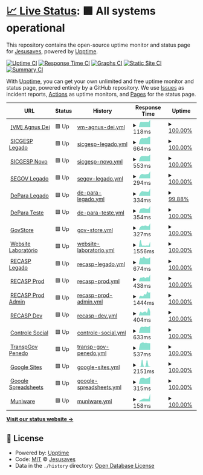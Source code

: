 # [📈 Live Status](https://pazkero.github.io/pilabunb): <!--live status--> **🟩 All systems operational**

This repository contains the open-source uptime monitor and status page for [Jesusaves](https://gitlab.com/jesusalva), powered by [Upptime](https://github.com/upptime/upptime).

[![Uptime CI](https://github.com/pazkero/pilabunb/workflows/Uptime%20CI/badge.svg)](https://github.com/pazkero/pilabunb/actions?query=workflow%3A%22Uptime+CI%22)
[![Response Time CI](https://github.com/pazkero/pilabunb/workflows/Response%20Time%20CI/badge.svg)](https://github.com/pazkero/pilabunb/actions?query=workflow%3A%22Response+Time+CI%22)
[![Graphs CI](https://github.com/pazkero/pilabunb/workflows/Graphs%20CI/badge.svg)](https://github.com/pazkero/pilabunb/actions?query=workflow%3A%22Graphs+CI%22)
[![Static Site CI](https://github.com/pazkero/pilabunb/workflows/Static%20Site%20CI/badge.svg)](https://github.com/pazkero/pilabunb/actions?query=workflow%3A%22Static+Site+CI%22)
[![Summary CI](https://github.com/pazkero/pilabunb/workflows/Summary%20CI/badge.svg)](https://github.com/pazkero/pilabunb/actions?query=workflow%3A%22Summary+CI%22)

With [Upptime](https://upptime.js.org), you can get your own unlimited and free uptime monitor and status page, powered entirely by a GitHub repository. We use [Issues](https://github.com/pazkero/pilabunb/issues) as incident reports, [Actions](https://github.com/pazkero/pilabunb/actions) as uptime monitors, and [Pages](https://pazkero.github.io/pilabunb) for the status page.

<!--start: status pages-->
<!-- This summary is generated by Upptime (https://github.com/upptime/upptime) -->
<!-- Do not edit this manually, your changes will be overwritten -->
<!-- prettier-ignore -->
| URL | Status | History | Response Time | Uptime |
| --- | ------ | ------- | ------------- | ------ |
| <img alt="" src="https://icons.duckduckgo.com/ip3/null.ico" height="13"> [[VM] Agnus Dei](75.119.128.234) | 🟩 Up | [vm-agnus-dei.yml](https://github.com/LabGover/monitor/commits/HEAD/history/vm-agnus-dei.yml) | <details><summary><img alt="Response time graph" src="./graphs/vm-agnus-dei/response-time-week.png" height="20"> 118ms</summary><br><a href="https://status.labgover.com.br/history/vm-agnus-dei"><img alt="Response time 122" src="https://img.shields.io/endpoint?url=https%3A%2F%2Fraw.githubusercontent.com%2FLabGover%2Fmonitor%2FHEAD%2Fapi%2Fvm-agnus-dei%2Fresponse-time.json"></a><br><a href="https://status.labgover.com.br/history/vm-agnus-dei"><img alt="24-hour response time 157" src="https://img.shields.io/endpoint?url=https%3A%2F%2Fraw.githubusercontent.com%2FLabGover%2Fmonitor%2FHEAD%2Fapi%2Fvm-agnus-dei%2Fresponse-time-day.json"></a><br><a href="https://status.labgover.com.br/history/vm-agnus-dei"><img alt="7-day response time 118" src="https://img.shields.io/endpoint?url=https%3A%2F%2Fraw.githubusercontent.com%2FLabGover%2Fmonitor%2FHEAD%2Fapi%2Fvm-agnus-dei%2Fresponse-time-week.json"></a><br><a href="https://status.labgover.com.br/history/vm-agnus-dei"><img alt="30-day response time 116" src="https://img.shields.io/endpoint?url=https%3A%2F%2Fraw.githubusercontent.com%2FLabGover%2Fmonitor%2FHEAD%2Fapi%2Fvm-agnus-dei%2Fresponse-time-month.json"></a><br><a href="https://status.labgover.com.br/history/vm-agnus-dei"><img alt="1-year response time 122" src="https://img.shields.io/endpoint?url=https%3A%2F%2Fraw.githubusercontent.com%2FLabGover%2Fmonitor%2FHEAD%2Fapi%2Fvm-agnus-dei%2Fresponse-time-year.json"></a></details> | <details><summary><a href="https://status.labgover.com.br/history/vm-agnus-dei">100.00%</a></summary><a href="https://status.labgover.com.br/history/vm-agnus-dei"><img alt="All-time uptime 99.66%" src="https://img.shields.io/endpoint?url=https%3A%2F%2Fraw.githubusercontent.com%2FLabGover%2Fmonitor%2FHEAD%2Fapi%2Fvm-agnus-dei%2Fuptime.json"></a><br><a href="https://status.labgover.com.br/history/vm-agnus-dei"><img alt="24-hour uptime 100.00%" src="https://img.shields.io/endpoint?url=https%3A%2F%2Fraw.githubusercontent.com%2FLabGover%2Fmonitor%2FHEAD%2Fapi%2Fvm-agnus-dei%2Fuptime-day.json"></a><br><a href="https://status.labgover.com.br/history/vm-agnus-dei"><img alt="7-day uptime 100.00%" src="https://img.shields.io/endpoint?url=https%3A%2F%2Fraw.githubusercontent.com%2FLabGover%2Fmonitor%2FHEAD%2Fapi%2Fvm-agnus-dei%2Fuptime-week.json"></a><br><a href="https://status.labgover.com.br/history/vm-agnus-dei"><img alt="30-day uptime 100.00%" src="https://img.shields.io/endpoint?url=https%3A%2F%2Fraw.githubusercontent.com%2FLabGover%2Fmonitor%2FHEAD%2Fapi%2Fvm-agnus-dei%2Fuptime-month.json"></a><br><a href="https://status.labgover.com.br/history/vm-agnus-dei"><img alt="1-year uptime 100.00%" src="https://img.shields.io/endpoint?url=https%3A%2F%2Fraw.githubusercontent.com%2FLabGover%2Fmonitor%2FHEAD%2Fapi%2Fvm-agnus-dei%2Fuptime-year.json"></a></details>
| <img alt="" src="https://icons.duckduckgo.com/ip3/sicgesp.com.br.ico" height="13"> [SICGESP Legado](https://sicgesp.com.br/login/) | 🟩 Up | [sicgesp-legado.yml](https://github.com/LabGover/monitor/commits/HEAD/history/sicgesp-legado.yml) | <details><summary><img alt="Response time graph" src="./graphs/sicgesp-legado/response-time-week.png" height="20"> 664ms</summary><br><a href="https://status.labgover.com.br/history/sicgesp-legado"><img alt="Response time 673" src="https://img.shields.io/endpoint?url=https%3A%2F%2Fraw.githubusercontent.com%2FLabGover%2Fmonitor%2FHEAD%2Fapi%2Fsicgesp-legado%2Fresponse-time.json"></a><br><a href="https://status.labgover.com.br/history/sicgesp-legado"><img alt="24-hour response time 785" src="https://img.shields.io/endpoint?url=https%3A%2F%2Fraw.githubusercontent.com%2FLabGover%2Fmonitor%2FHEAD%2Fapi%2Fsicgesp-legado%2Fresponse-time-day.json"></a><br><a href="https://status.labgover.com.br/history/sicgesp-legado"><img alt="7-day response time 664" src="https://img.shields.io/endpoint?url=https%3A%2F%2Fraw.githubusercontent.com%2FLabGover%2Fmonitor%2FHEAD%2Fapi%2Fsicgesp-legado%2Fresponse-time-week.json"></a><br><a href="https://status.labgover.com.br/history/sicgesp-legado"><img alt="30-day response time 621" src="https://img.shields.io/endpoint?url=https%3A%2F%2Fraw.githubusercontent.com%2FLabGover%2Fmonitor%2FHEAD%2Fapi%2Fsicgesp-legado%2Fresponse-time-month.json"></a><br><a href="https://status.labgover.com.br/history/sicgesp-legado"><img alt="1-year response time 673" src="https://img.shields.io/endpoint?url=https%3A%2F%2Fraw.githubusercontent.com%2FLabGover%2Fmonitor%2FHEAD%2Fapi%2Fsicgesp-legado%2Fresponse-time-year.json"></a></details> | <details><summary><a href="https://status.labgover.com.br/history/sicgesp-legado">100.00%</a></summary><a href="https://status.labgover.com.br/history/sicgesp-legado"><img alt="All-time uptime 100.00%" src="https://img.shields.io/endpoint?url=https%3A%2F%2Fraw.githubusercontent.com%2FLabGover%2Fmonitor%2FHEAD%2Fapi%2Fsicgesp-legado%2Fuptime.json"></a><br><a href="https://status.labgover.com.br/history/sicgesp-legado"><img alt="24-hour uptime 100.00%" src="https://img.shields.io/endpoint?url=https%3A%2F%2Fraw.githubusercontent.com%2FLabGover%2Fmonitor%2FHEAD%2Fapi%2Fsicgesp-legado%2Fuptime-day.json"></a><br><a href="https://status.labgover.com.br/history/sicgesp-legado"><img alt="7-day uptime 100.00%" src="https://img.shields.io/endpoint?url=https%3A%2F%2Fraw.githubusercontent.com%2FLabGover%2Fmonitor%2FHEAD%2Fapi%2Fsicgesp-legado%2Fuptime-week.json"></a><br><a href="https://status.labgover.com.br/history/sicgesp-legado"><img alt="30-day uptime 100.00%" src="https://img.shields.io/endpoint?url=https%3A%2F%2Fraw.githubusercontent.com%2FLabGover%2Fmonitor%2FHEAD%2Fapi%2Fsicgesp-legado%2Fuptime-month.json"></a><br><a href="https://status.labgover.com.br/history/sicgesp-legado"><img alt="1-year uptime 100.00%" src="https://img.shields.io/endpoint?url=https%3A%2F%2Fraw.githubusercontent.com%2FLabGover%2Fmonitor%2FHEAD%2Fapi%2Fsicgesp-legado%2Fuptime-year.json"></a></details>
| <img alt="" src="https://icons.duckduckgo.com/ip3/prod.sicgesp.com.br.ico" height="13"> [SICGESP Novo](https://prod.sicgesp.com.br/) | 🟩 Up | [sicgesp-novo.yml](https://github.com/LabGover/monitor/commits/HEAD/history/sicgesp-novo.yml) | <details><summary><img alt="Response time graph" src="./graphs/sicgesp-novo/response-time-week.png" height="20"> 553ms</summary><br><a href="https://status.labgover.com.br/history/sicgesp-novo"><img alt="Response time 532" src="https://img.shields.io/endpoint?url=https%3A%2F%2Fraw.githubusercontent.com%2FLabGover%2Fmonitor%2FHEAD%2Fapi%2Fsicgesp-novo%2Fresponse-time.json"></a><br><a href="https://status.labgover.com.br/history/sicgesp-novo"><img alt="24-hour response time 709" src="https://img.shields.io/endpoint?url=https%3A%2F%2Fraw.githubusercontent.com%2FLabGover%2Fmonitor%2FHEAD%2Fapi%2Fsicgesp-novo%2Fresponse-time-day.json"></a><br><a href="https://status.labgover.com.br/history/sicgesp-novo"><img alt="7-day response time 553" src="https://img.shields.io/endpoint?url=https%3A%2F%2Fraw.githubusercontent.com%2FLabGover%2Fmonitor%2FHEAD%2Fapi%2Fsicgesp-novo%2Fresponse-time-week.json"></a><br><a href="https://status.labgover.com.br/history/sicgesp-novo"><img alt="30-day response time 512" src="https://img.shields.io/endpoint?url=https%3A%2F%2Fraw.githubusercontent.com%2FLabGover%2Fmonitor%2FHEAD%2Fapi%2Fsicgesp-novo%2Fresponse-time-month.json"></a><br><a href="https://status.labgover.com.br/history/sicgesp-novo"><img alt="1-year response time 532" src="https://img.shields.io/endpoint?url=https%3A%2F%2Fraw.githubusercontent.com%2FLabGover%2Fmonitor%2FHEAD%2Fapi%2Fsicgesp-novo%2Fresponse-time-year.json"></a></details> | <details><summary><a href="https://status.labgover.com.br/history/sicgesp-novo">100.00%</a></summary><a href="https://status.labgover.com.br/history/sicgesp-novo"><img alt="All-time uptime 100.00%" src="https://img.shields.io/endpoint?url=https%3A%2F%2Fraw.githubusercontent.com%2FLabGover%2Fmonitor%2FHEAD%2Fapi%2Fsicgesp-novo%2Fuptime.json"></a><br><a href="https://status.labgover.com.br/history/sicgesp-novo"><img alt="24-hour uptime 100.00%" src="https://img.shields.io/endpoint?url=https%3A%2F%2Fraw.githubusercontent.com%2FLabGover%2Fmonitor%2FHEAD%2Fapi%2Fsicgesp-novo%2Fuptime-day.json"></a><br><a href="https://status.labgover.com.br/history/sicgesp-novo"><img alt="7-day uptime 100.00%" src="https://img.shields.io/endpoint?url=https%3A%2F%2Fraw.githubusercontent.com%2FLabGover%2Fmonitor%2FHEAD%2Fapi%2Fsicgesp-novo%2Fuptime-week.json"></a><br><a href="https://status.labgover.com.br/history/sicgesp-novo"><img alt="30-day uptime 100.00%" src="https://img.shields.io/endpoint?url=https%3A%2F%2Fraw.githubusercontent.com%2FLabGover%2Fmonitor%2FHEAD%2Fapi%2Fsicgesp-novo%2Fuptime-month.json"></a><br><a href="https://status.labgover.com.br/history/sicgesp-novo"><img alt="1-year uptime 100.00%" src="https://img.shields.io/endpoint?url=https%3A%2F%2Fraw.githubusercontent.com%2FLabGover%2Fmonitor%2FHEAD%2Fapi%2Fsicgesp-novo%2Fuptime-year.json"></a></details>
| <img alt="" src="https://icons.duckduckgo.com/ip3/segov.com.br.ico" height="13"> [SEGOV Legado](https://segov.com.br/) | 🟩 Up | [segov-legado.yml](https://github.com/LabGover/monitor/commits/HEAD/history/segov-legado.yml) | <details><summary><img alt="Response time graph" src="./graphs/segov-legado/response-time-week.png" height="20"> 294ms</summary><br><a href="https://status.labgover.com.br/history/segov-legado"><img alt="Response time 313" src="https://img.shields.io/endpoint?url=https%3A%2F%2Fraw.githubusercontent.com%2FLabGover%2Fmonitor%2FHEAD%2Fapi%2Fsegov-legado%2Fresponse-time.json"></a><br><a href="https://status.labgover.com.br/history/segov-legado"><img alt="24-hour response time 461" src="https://img.shields.io/endpoint?url=https%3A%2F%2Fraw.githubusercontent.com%2FLabGover%2Fmonitor%2FHEAD%2Fapi%2Fsegov-legado%2Fresponse-time-day.json"></a><br><a href="https://status.labgover.com.br/history/segov-legado"><img alt="7-day response time 294" src="https://img.shields.io/endpoint?url=https%3A%2F%2Fraw.githubusercontent.com%2FLabGover%2Fmonitor%2FHEAD%2Fapi%2Fsegov-legado%2Fresponse-time-week.json"></a><br><a href="https://status.labgover.com.br/history/segov-legado"><img alt="30-day response time 304" src="https://img.shields.io/endpoint?url=https%3A%2F%2Fraw.githubusercontent.com%2FLabGover%2Fmonitor%2FHEAD%2Fapi%2Fsegov-legado%2Fresponse-time-month.json"></a><br><a href="https://status.labgover.com.br/history/segov-legado"><img alt="1-year response time 313" src="https://img.shields.io/endpoint?url=https%3A%2F%2Fraw.githubusercontent.com%2FLabGover%2Fmonitor%2FHEAD%2Fapi%2Fsegov-legado%2Fresponse-time-year.json"></a></details> | <details><summary><a href="https://status.labgover.com.br/history/segov-legado">100.00%</a></summary><a href="https://status.labgover.com.br/history/segov-legado"><img alt="All-time uptime 100.00%" src="https://img.shields.io/endpoint?url=https%3A%2F%2Fraw.githubusercontent.com%2FLabGover%2Fmonitor%2FHEAD%2Fapi%2Fsegov-legado%2Fuptime.json"></a><br><a href="https://status.labgover.com.br/history/segov-legado"><img alt="24-hour uptime 100.00%" src="https://img.shields.io/endpoint?url=https%3A%2F%2Fraw.githubusercontent.com%2FLabGover%2Fmonitor%2FHEAD%2Fapi%2Fsegov-legado%2Fuptime-day.json"></a><br><a href="https://status.labgover.com.br/history/segov-legado"><img alt="7-day uptime 100.00%" src="https://img.shields.io/endpoint?url=https%3A%2F%2Fraw.githubusercontent.com%2FLabGover%2Fmonitor%2FHEAD%2Fapi%2Fsegov-legado%2Fuptime-week.json"></a><br><a href="https://status.labgover.com.br/history/segov-legado"><img alt="30-day uptime 100.00%" src="https://img.shields.io/endpoint?url=https%3A%2F%2Fraw.githubusercontent.com%2FLabGover%2Fmonitor%2FHEAD%2Fapi%2Fsegov-legado%2Fuptime-month.json"></a><br><a href="https://status.labgover.com.br/history/segov-legado"><img alt="1-year uptime 100.00%" src="https://img.shields.io/endpoint?url=https%3A%2F%2Fraw.githubusercontent.com%2FLabGover%2Fmonitor%2FHEAD%2Fapi%2Fsegov-legado%2Fuptime-year.json"></a></details>
| <img alt="" src="https://icons.duckduckgo.com/ip3/appdepara.com.br.ico" height="13"> [DePara Legado](https://appdepara.com.br/) | 🟩 Up | [de-para-legado.yml](https://github.com/LabGover/monitor/commits/HEAD/history/de-para-legado.yml) | <details><summary><img alt="Response time graph" src="./graphs/de-para-legado/response-time-week.png" height="20"> 334ms</summary><br><a href="https://status.labgover.com.br/history/de-para-legado"><img alt="Response time 363" src="https://img.shields.io/endpoint?url=https%3A%2F%2Fraw.githubusercontent.com%2FLabGover%2Fmonitor%2FHEAD%2Fapi%2Fde-para-legado%2Fresponse-time.json"></a><br><a href="https://status.labgover.com.br/history/de-para-legado"><img alt="24-hour response time 387" src="https://img.shields.io/endpoint?url=https%3A%2F%2Fraw.githubusercontent.com%2FLabGover%2Fmonitor%2FHEAD%2Fapi%2Fde-para-legado%2Fresponse-time-day.json"></a><br><a href="https://status.labgover.com.br/history/de-para-legado"><img alt="7-day response time 334" src="https://img.shields.io/endpoint?url=https%3A%2F%2Fraw.githubusercontent.com%2FLabGover%2Fmonitor%2FHEAD%2Fapi%2Fde-para-legado%2Fresponse-time-week.json"></a><br><a href="https://status.labgover.com.br/history/de-para-legado"><img alt="30-day response time 334" src="https://img.shields.io/endpoint?url=https%3A%2F%2Fraw.githubusercontent.com%2FLabGover%2Fmonitor%2FHEAD%2Fapi%2Fde-para-legado%2Fresponse-time-month.json"></a><br><a href="https://status.labgover.com.br/history/de-para-legado"><img alt="1-year response time 363" src="https://img.shields.io/endpoint?url=https%3A%2F%2Fraw.githubusercontent.com%2FLabGover%2Fmonitor%2FHEAD%2Fapi%2Fde-para-legado%2Fresponse-time-year.json"></a></details> | <details><summary><a href="https://status.labgover.com.br/history/de-para-legado">99.88%</a></summary><a href="https://status.labgover.com.br/history/de-para-legado"><img alt="All-time uptime 99.99%" src="https://img.shields.io/endpoint?url=https%3A%2F%2Fraw.githubusercontent.com%2FLabGover%2Fmonitor%2FHEAD%2Fapi%2Fde-para-legado%2Fuptime.json"></a><br><a href="https://status.labgover.com.br/history/de-para-legado"><img alt="24-hour uptime 99.16%" src="https://img.shields.io/endpoint?url=https%3A%2F%2Fraw.githubusercontent.com%2FLabGover%2Fmonitor%2FHEAD%2Fapi%2Fde-para-legado%2Fuptime-day.json"></a><br><a href="https://status.labgover.com.br/history/de-para-legado"><img alt="7-day uptime 99.88%" src="https://img.shields.io/endpoint?url=https%3A%2F%2Fraw.githubusercontent.com%2FLabGover%2Fmonitor%2FHEAD%2Fapi%2Fde-para-legado%2Fuptime-week.json"></a><br><a href="https://status.labgover.com.br/history/de-para-legado"><img alt="30-day uptime 99.97%" src="https://img.shields.io/endpoint?url=https%3A%2F%2Fraw.githubusercontent.com%2FLabGover%2Fmonitor%2FHEAD%2Fapi%2Fde-para-legado%2Fuptime-month.json"></a><br><a href="https://status.labgover.com.br/history/de-para-legado"><img alt="1-year uptime 99.99%" src="https://img.shields.io/endpoint?url=https%3A%2F%2Fraw.githubusercontent.com%2FLabGover%2Fmonitor%2FHEAD%2Fapi%2Fde-para-legado%2Fuptime-year.json"></a></details>
| <img alt="" src="https://icons.duckduckgo.com/ip3/depara.segov.com.br.ico" height="13"> [DePara Teste](https://depara.segov.com.br/) | 🟩 Up | [de-para-teste.yml](https://github.com/LabGover/monitor/commits/HEAD/history/de-para-teste.yml) | <details><summary><img alt="Response time graph" src="./graphs/de-para-teste/response-time-week.png" height="20"> 354ms</summary><br><a href="https://status.labgover.com.br/history/de-para-teste"><img alt="Response time 393" src="https://img.shields.io/endpoint?url=https%3A%2F%2Fraw.githubusercontent.com%2FLabGover%2Fmonitor%2FHEAD%2Fapi%2Fde-para-teste%2Fresponse-time.json"></a><br><a href="https://status.labgover.com.br/history/de-para-teste"><img alt="24-hour response time 529" src="https://img.shields.io/endpoint?url=https%3A%2F%2Fraw.githubusercontent.com%2FLabGover%2Fmonitor%2FHEAD%2Fapi%2Fde-para-teste%2Fresponse-time-day.json"></a><br><a href="https://status.labgover.com.br/history/de-para-teste"><img alt="7-day response time 354" src="https://img.shields.io/endpoint?url=https%3A%2F%2Fraw.githubusercontent.com%2FLabGover%2Fmonitor%2FHEAD%2Fapi%2Fde-para-teste%2Fresponse-time-week.json"></a><br><a href="https://status.labgover.com.br/history/de-para-teste"><img alt="30-day response time 373" src="https://img.shields.io/endpoint?url=https%3A%2F%2Fraw.githubusercontent.com%2FLabGover%2Fmonitor%2FHEAD%2Fapi%2Fde-para-teste%2Fresponse-time-month.json"></a><br><a href="https://status.labgover.com.br/history/de-para-teste"><img alt="1-year response time 393" src="https://img.shields.io/endpoint?url=https%3A%2F%2Fraw.githubusercontent.com%2FLabGover%2Fmonitor%2FHEAD%2Fapi%2Fde-para-teste%2Fresponse-time-year.json"></a></details> | <details><summary><a href="https://status.labgover.com.br/history/de-para-teste">100.00%</a></summary><a href="https://status.labgover.com.br/history/de-para-teste"><img alt="All-time uptime 100.00%" src="https://img.shields.io/endpoint?url=https%3A%2F%2Fraw.githubusercontent.com%2FLabGover%2Fmonitor%2FHEAD%2Fapi%2Fde-para-teste%2Fuptime.json"></a><br><a href="https://status.labgover.com.br/history/de-para-teste"><img alt="24-hour uptime 100.00%" src="https://img.shields.io/endpoint?url=https%3A%2F%2Fraw.githubusercontent.com%2FLabGover%2Fmonitor%2FHEAD%2Fapi%2Fde-para-teste%2Fuptime-day.json"></a><br><a href="https://status.labgover.com.br/history/de-para-teste"><img alt="7-day uptime 100.00%" src="https://img.shields.io/endpoint?url=https%3A%2F%2Fraw.githubusercontent.com%2FLabGover%2Fmonitor%2FHEAD%2Fapi%2Fde-para-teste%2Fuptime-week.json"></a><br><a href="https://status.labgover.com.br/history/de-para-teste"><img alt="30-day uptime 100.00%" src="https://img.shields.io/endpoint?url=https%3A%2F%2Fraw.githubusercontent.com%2FLabGover%2Fmonitor%2FHEAD%2Fapi%2Fde-para-teste%2Fuptime-month.json"></a><br><a href="https://status.labgover.com.br/history/de-para-teste"><img alt="1-year uptime 100.00%" src="https://img.shields.io/endpoint?url=https%3A%2F%2Fraw.githubusercontent.com%2FLabGover%2Fmonitor%2FHEAD%2Fapi%2Fde-para-teste%2Fuptime-year.json"></a></details>
| <img alt="" src="https://icons.duckduckgo.com/ip3/govstore.com.br.ico" height="13"> [GovStore](https://govstore.com.br/) | 🟩 Up | [gov-store.yml](https://github.com/LabGover/monitor/commits/HEAD/history/gov-store.yml) | <details><summary><img alt="Response time graph" src="./graphs/gov-store/response-time-week.png" height="20"> 327ms</summary><br><a href="https://status.labgover.com.br/history/gov-store"><img alt="Response time 326" src="https://img.shields.io/endpoint?url=https%3A%2F%2Fraw.githubusercontent.com%2FLabGover%2Fmonitor%2FHEAD%2Fapi%2Fgov-store%2Fresponse-time.json"></a><br><a href="https://status.labgover.com.br/history/gov-store"><img alt="24-hour response time 514" src="https://img.shields.io/endpoint?url=https%3A%2F%2Fraw.githubusercontent.com%2FLabGover%2Fmonitor%2FHEAD%2Fapi%2Fgov-store%2Fresponse-time-day.json"></a><br><a href="https://status.labgover.com.br/history/gov-store"><img alt="7-day response time 327" src="https://img.shields.io/endpoint?url=https%3A%2F%2Fraw.githubusercontent.com%2FLabGover%2Fmonitor%2FHEAD%2Fapi%2Fgov-store%2Fresponse-time-week.json"></a><br><a href="https://status.labgover.com.br/history/gov-store"><img alt="30-day response time 324" src="https://img.shields.io/endpoint?url=https%3A%2F%2Fraw.githubusercontent.com%2FLabGover%2Fmonitor%2FHEAD%2Fapi%2Fgov-store%2Fresponse-time-month.json"></a><br><a href="https://status.labgover.com.br/history/gov-store"><img alt="1-year response time 328" src="https://img.shields.io/endpoint?url=https%3A%2F%2Fraw.githubusercontent.com%2FLabGover%2Fmonitor%2FHEAD%2Fapi%2Fgov-store%2Fresponse-time-year.json"></a></details> | <details><summary><a href="https://status.labgover.com.br/history/gov-store">100.00%</a></summary><a href="https://status.labgover.com.br/history/gov-store"><img alt="All-time uptime 99.59%" src="https://img.shields.io/endpoint?url=https%3A%2F%2Fraw.githubusercontent.com%2FLabGover%2Fmonitor%2FHEAD%2Fapi%2Fgov-store%2Fuptime.json"></a><br><a href="https://status.labgover.com.br/history/gov-store"><img alt="24-hour uptime 100.00%" src="https://img.shields.io/endpoint?url=https%3A%2F%2Fraw.githubusercontent.com%2FLabGover%2Fmonitor%2FHEAD%2Fapi%2Fgov-store%2Fuptime-day.json"></a><br><a href="https://status.labgover.com.br/history/gov-store"><img alt="7-day uptime 100.00%" src="https://img.shields.io/endpoint?url=https%3A%2F%2Fraw.githubusercontent.com%2FLabGover%2Fmonitor%2FHEAD%2Fapi%2Fgov-store%2Fuptime-week.json"></a><br><a href="https://status.labgover.com.br/history/gov-store"><img alt="30-day uptime 100.00%" src="https://img.shields.io/endpoint?url=https%3A%2F%2Fraw.githubusercontent.com%2FLabGover%2Fmonitor%2FHEAD%2Fapi%2Fgov-store%2Fuptime-month.json"></a><br><a href="https://status.labgover.com.br/history/gov-store"><img alt="1-year uptime 99.30%" src="https://img.shields.io/endpoint?url=https%3A%2F%2Fraw.githubusercontent.com%2FLabGover%2Fmonitor%2FHEAD%2Fapi%2Fgov-store%2Fuptime-year.json"></a></details>
| <img alt="" src="https://icons.duckduckgo.com/ip3/labgover.com.br.ico" height="13"> [Website Laboratório](https://labgover.com.br) | 🟩 Up | [website-laboratorio.yml](https://github.com/LabGover/monitor/commits/HEAD/history/website-laboratorio.yml) | <details><summary><img alt="Response time graph" src="./graphs/website-laboratorio/response-time-week.png" height="20"> 1556ms</summary><br><a href="https://status.labgover.com.br/history/website-laboratorio"><img alt="Response time 690" src="https://img.shields.io/endpoint?url=https%3A%2F%2Fraw.githubusercontent.com%2FLabGover%2Fmonitor%2FHEAD%2Fapi%2Fwebsite-laboratorio%2Fresponse-time.json"></a><br><a href="https://status.labgover.com.br/history/website-laboratorio"><img alt="24-hour response time 3018" src="https://img.shields.io/endpoint?url=https%3A%2F%2Fraw.githubusercontent.com%2FLabGover%2Fmonitor%2FHEAD%2Fapi%2Fwebsite-laboratorio%2Fresponse-time-day.json"></a><br><a href="https://status.labgover.com.br/history/website-laboratorio"><img alt="7-day response time 1556" src="https://img.shields.io/endpoint?url=https%3A%2F%2Fraw.githubusercontent.com%2FLabGover%2Fmonitor%2FHEAD%2Fapi%2Fwebsite-laboratorio%2Fresponse-time-week.json"></a><br><a href="https://status.labgover.com.br/history/website-laboratorio"><img alt="30-day response time 959" src="https://img.shields.io/endpoint?url=https%3A%2F%2Fraw.githubusercontent.com%2FLabGover%2Fmonitor%2FHEAD%2Fapi%2Fwebsite-laboratorio%2Fresponse-time-month.json"></a><br><a href="https://status.labgover.com.br/history/website-laboratorio"><img alt="1-year response time 1065" src="https://img.shields.io/endpoint?url=https%3A%2F%2Fraw.githubusercontent.com%2FLabGover%2Fmonitor%2FHEAD%2Fapi%2Fwebsite-laboratorio%2Fresponse-time-year.json"></a></details> | <details><summary><a href="https://status.labgover.com.br/history/website-laboratorio">100.00%</a></summary><a href="https://status.labgover.com.br/history/website-laboratorio"><img alt="All-time uptime 99.92%" src="https://img.shields.io/endpoint?url=https%3A%2F%2Fraw.githubusercontent.com%2FLabGover%2Fmonitor%2FHEAD%2Fapi%2Fwebsite-laboratorio%2Fuptime.json"></a><br><a href="https://status.labgover.com.br/history/website-laboratorio"><img alt="24-hour uptime 100.00%" src="https://img.shields.io/endpoint?url=https%3A%2F%2Fraw.githubusercontent.com%2FLabGover%2Fmonitor%2FHEAD%2Fapi%2Fwebsite-laboratorio%2Fuptime-day.json"></a><br><a href="https://status.labgover.com.br/history/website-laboratorio"><img alt="7-day uptime 100.00%" src="https://img.shields.io/endpoint?url=https%3A%2F%2Fraw.githubusercontent.com%2FLabGover%2Fmonitor%2FHEAD%2Fapi%2Fwebsite-laboratorio%2Fuptime-week.json"></a><br><a href="https://status.labgover.com.br/history/website-laboratorio"><img alt="30-day uptime 99.87%" src="https://img.shields.io/endpoint?url=https%3A%2F%2Fraw.githubusercontent.com%2FLabGover%2Fmonitor%2FHEAD%2Fapi%2Fwebsite-laboratorio%2Fuptime-month.json"></a><br><a href="https://status.labgover.com.br/history/website-laboratorio"><img alt="1-year uptime 99.96%" src="https://img.shields.io/endpoint?url=https%3A%2F%2Fraw.githubusercontent.com%2FLabGover%2Fmonitor%2FHEAD%2Fapi%2Fwebsite-laboratorio%2Fuptime-year.json"></a></details>
| <img alt="" src="https://icons.duckduckgo.com/ip3/recasp.com.br.ico" height="13"> [RECASP Legado](https://recasp.com.br/login/) | 🟩 Up | [recasp-legado.yml](https://github.com/LabGover/monitor/commits/HEAD/history/recasp-legado.yml) | <details><summary><img alt="Response time graph" src="./graphs/recasp-legado/response-time-week.png" height="20"> 674ms</summary><br><a href="https://status.labgover.com.br/history/recasp-legado"><img alt="Response time 625" src="https://img.shields.io/endpoint?url=https%3A%2F%2Fraw.githubusercontent.com%2FLabGover%2Fmonitor%2FHEAD%2Fapi%2Frecasp-legado%2Fresponse-time.json"></a><br><a href="https://status.labgover.com.br/history/recasp-legado"><img alt="24-hour response time 752" src="https://img.shields.io/endpoint?url=https%3A%2F%2Fraw.githubusercontent.com%2FLabGover%2Fmonitor%2FHEAD%2Fapi%2Frecasp-legado%2Fresponse-time-day.json"></a><br><a href="https://status.labgover.com.br/history/recasp-legado"><img alt="7-day response time 674" src="https://img.shields.io/endpoint?url=https%3A%2F%2Fraw.githubusercontent.com%2FLabGover%2Fmonitor%2FHEAD%2Fapi%2Frecasp-legado%2Fresponse-time-week.json"></a><br><a href="https://status.labgover.com.br/history/recasp-legado"><img alt="30-day response time 648" src="https://img.shields.io/endpoint?url=https%3A%2F%2Fraw.githubusercontent.com%2FLabGover%2Fmonitor%2FHEAD%2Fapi%2Frecasp-legado%2Fresponse-time-month.json"></a><br><a href="https://status.labgover.com.br/history/recasp-legado"><img alt="1-year response time 625" src="https://img.shields.io/endpoint?url=https%3A%2F%2Fraw.githubusercontent.com%2FLabGover%2Fmonitor%2FHEAD%2Fapi%2Frecasp-legado%2Fresponse-time-year.json"></a></details> | <details><summary><a href="https://status.labgover.com.br/history/recasp-legado">100.00%</a></summary><a href="https://status.labgover.com.br/history/recasp-legado"><img alt="All-time uptime 100.00%" src="https://img.shields.io/endpoint?url=https%3A%2F%2Fraw.githubusercontent.com%2FLabGover%2Fmonitor%2FHEAD%2Fapi%2Frecasp-legado%2Fuptime.json"></a><br><a href="https://status.labgover.com.br/history/recasp-legado"><img alt="24-hour uptime 100.00%" src="https://img.shields.io/endpoint?url=https%3A%2F%2Fraw.githubusercontent.com%2FLabGover%2Fmonitor%2FHEAD%2Fapi%2Frecasp-legado%2Fuptime-day.json"></a><br><a href="https://status.labgover.com.br/history/recasp-legado"><img alt="7-day uptime 100.00%" src="https://img.shields.io/endpoint?url=https%3A%2F%2Fraw.githubusercontent.com%2FLabGover%2Fmonitor%2FHEAD%2Fapi%2Frecasp-legado%2Fuptime-week.json"></a><br><a href="https://status.labgover.com.br/history/recasp-legado"><img alt="30-day uptime 100.00%" src="https://img.shields.io/endpoint?url=https%3A%2F%2Fraw.githubusercontent.com%2FLabGover%2Fmonitor%2FHEAD%2Fapi%2Frecasp-legado%2Fuptime-month.json"></a><br><a href="https://status.labgover.com.br/history/recasp-legado"><img alt="1-year uptime 100.00%" src="https://img.shields.io/endpoint?url=https%3A%2F%2Fraw.githubusercontent.com%2FLabGover%2Fmonitor%2FHEAD%2Fapi%2Frecasp-legado%2Fuptime-year.json"></a></details>
| <img alt="" src="https://icons.duckduckgo.com/ip3/recasp.segov.com.br.ico" height="13"> [RECASP Prod](https://recasp.segov.com.br/) | 🟩 Up | [recasp-prod.yml](https://github.com/LabGover/monitor/commits/HEAD/history/recasp-prod.yml) | <details><summary><img alt="Response time graph" src="./graphs/recasp-prod/response-time-week.png" height="20"> 438ms</summary><br><a href="https://status.labgover.com.br/history/recasp-prod"><img alt="Response time 737" src="https://img.shields.io/endpoint?url=https%3A%2F%2Fraw.githubusercontent.com%2FLabGover%2Fmonitor%2FHEAD%2Fapi%2Frecasp-prod%2Fresponse-time.json"></a><br><a href="https://status.labgover.com.br/history/recasp-prod"><img alt="24-hour response time 703" src="https://img.shields.io/endpoint?url=https%3A%2F%2Fraw.githubusercontent.com%2FLabGover%2Fmonitor%2FHEAD%2Fapi%2Frecasp-prod%2Fresponse-time-day.json"></a><br><a href="https://status.labgover.com.br/history/recasp-prod"><img alt="7-day response time 438" src="https://img.shields.io/endpoint?url=https%3A%2F%2Fraw.githubusercontent.com%2FLabGover%2Fmonitor%2FHEAD%2Fapi%2Frecasp-prod%2Fresponse-time-week.json"></a><br><a href="https://status.labgover.com.br/history/recasp-prod"><img alt="30-day response time 423" src="https://img.shields.io/endpoint?url=https%3A%2F%2Fraw.githubusercontent.com%2FLabGover%2Fmonitor%2FHEAD%2Fapi%2Frecasp-prod%2Fresponse-time-month.json"></a><br><a href="https://status.labgover.com.br/history/recasp-prod"><img alt="1-year response time 737" src="https://img.shields.io/endpoint?url=https%3A%2F%2Fraw.githubusercontent.com%2FLabGover%2Fmonitor%2FHEAD%2Fapi%2Frecasp-prod%2Fresponse-time-year.json"></a></details> | <details><summary><a href="https://status.labgover.com.br/history/recasp-prod">100.00%</a></summary><a href="https://status.labgover.com.br/history/recasp-prod"><img alt="All-time uptime 98.77%" src="https://img.shields.io/endpoint?url=https%3A%2F%2Fraw.githubusercontent.com%2FLabGover%2Fmonitor%2FHEAD%2Fapi%2Frecasp-prod%2Fuptime.json"></a><br><a href="https://status.labgover.com.br/history/recasp-prod"><img alt="24-hour uptime 100.00%" src="https://img.shields.io/endpoint?url=https%3A%2F%2Fraw.githubusercontent.com%2FLabGover%2Fmonitor%2FHEAD%2Fapi%2Frecasp-prod%2Fuptime-day.json"></a><br><a href="https://status.labgover.com.br/history/recasp-prod"><img alt="7-day uptime 100.00%" src="https://img.shields.io/endpoint?url=https%3A%2F%2Fraw.githubusercontent.com%2FLabGover%2Fmonitor%2FHEAD%2Fapi%2Frecasp-prod%2Fuptime-week.json"></a><br><a href="https://status.labgover.com.br/history/recasp-prod"><img alt="30-day uptime 100.00%" src="https://img.shields.io/endpoint?url=https%3A%2F%2Fraw.githubusercontent.com%2FLabGover%2Fmonitor%2FHEAD%2Fapi%2Frecasp-prod%2Fuptime-month.json"></a><br><a href="https://status.labgover.com.br/history/recasp-prod"><img alt="1-year uptime 98.77%" src="https://img.shields.io/endpoint?url=https%3A%2F%2Fraw.githubusercontent.com%2FLabGover%2Fmonitor%2FHEAD%2Fapi%2Frecasp-prod%2Fuptime-year.json"></a></details>
| <img alt="" src="https://icons.duckduckgo.com/ip3/recasp-admin.segov.com.br.ico" height="13"> [RECASP Prod Admin](https://recasp-admin.segov.com.br/) | 🟩 Up | [recasp-prod-admin.yml](https://github.com/LabGover/monitor/commits/HEAD/history/recasp-prod-admin.yml) | <details><summary><img alt="Response time graph" src="./graphs/recasp-prod-admin/response-time-week.png" height="20"> 1444ms</summary><br><a href="https://status.labgover.com.br/history/recasp-prod-admin"><img alt="Response time 1144" src="https://img.shields.io/endpoint?url=https%3A%2F%2Fraw.githubusercontent.com%2FLabGover%2Fmonitor%2FHEAD%2Fapi%2Frecasp-prod-admin%2Fresponse-time.json"></a><br><a href="https://status.labgover.com.br/history/recasp-prod-admin"><img alt="24-hour response time 2037" src="https://img.shields.io/endpoint?url=https%3A%2F%2Fraw.githubusercontent.com%2FLabGover%2Fmonitor%2FHEAD%2Fapi%2Frecasp-prod-admin%2Fresponse-time-day.json"></a><br><a href="https://status.labgover.com.br/history/recasp-prod-admin"><img alt="7-day response time 1444" src="https://img.shields.io/endpoint?url=https%3A%2F%2Fraw.githubusercontent.com%2FLabGover%2Fmonitor%2FHEAD%2Fapi%2Frecasp-prod-admin%2Fresponse-time-week.json"></a><br><a href="https://status.labgover.com.br/history/recasp-prod-admin"><img alt="30-day response time 935" src="https://img.shields.io/endpoint?url=https%3A%2F%2Fraw.githubusercontent.com%2FLabGover%2Fmonitor%2FHEAD%2Fapi%2Frecasp-prod-admin%2Fresponse-time-month.json"></a><br><a href="https://status.labgover.com.br/history/recasp-prod-admin"><img alt="1-year response time 1144" src="https://img.shields.io/endpoint?url=https%3A%2F%2Fraw.githubusercontent.com%2FLabGover%2Fmonitor%2FHEAD%2Fapi%2Frecasp-prod-admin%2Fresponse-time-year.json"></a></details> | <details><summary><a href="https://status.labgover.com.br/history/recasp-prod-admin">100.00%</a></summary><a href="https://status.labgover.com.br/history/recasp-prod-admin"><img alt="All-time uptime 98.77%" src="https://img.shields.io/endpoint?url=https%3A%2F%2Fraw.githubusercontent.com%2FLabGover%2Fmonitor%2FHEAD%2Fapi%2Frecasp-prod-admin%2Fuptime.json"></a><br><a href="https://status.labgover.com.br/history/recasp-prod-admin"><img alt="24-hour uptime 100.00%" src="https://img.shields.io/endpoint?url=https%3A%2F%2Fraw.githubusercontent.com%2FLabGover%2Fmonitor%2FHEAD%2Fapi%2Frecasp-prod-admin%2Fuptime-day.json"></a><br><a href="https://status.labgover.com.br/history/recasp-prod-admin"><img alt="7-day uptime 100.00%" src="https://img.shields.io/endpoint?url=https%3A%2F%2Fraw.githubusercontent.com%2FLabGover%2Fmonitor%2FHEAD%2Fapi%2Frecasp-prod-admin%2Fuptime-week.json"></a><br><a href="https://status.labgover.com.br/history/recasp-prod-admin"><img alt="30-day uptime 100.00%" src="https://img.shields.io/endpoint?url=https%3A%2F%2Fraw.githubusercontent.com%2FLabGover%2Fmonitor%2FHEAD%2Fapi%2Frecasp-prod-admin%2Fuptime-month.json"></a><br><a href="https://status.labgover.com.br/history/recasp-prod-admin"><img alt="1-year uptime 98.77%" src="https://img.shields.io/endpoint?url=https%3A%2F%2Fraw.githubusercontent.com%2FLabGover%2Fmonitor%2FHEAD%2Fapi%2Frecasp-prod-admin%2Fuptime-year.json"></a></details>
| <img alt="" src="https://icons.duckduckgo.com/ip3/dev-recasp.segov.com.br.ico" height="13"> [RECASP Dev](https://dev-recasp.segov.com.br/) | 🟩 Up | [recasp-dev.yml](https://github.com/LabGover/monitor/commits/HEAD/history/recasp-dev.yml) | <details><summary><img alt="Response time graph" src="./graphs/recasp-dev/response-time-week.png" height="20"> 404ms</summary><br><a href="https://status.labgover.com.br/history/recasp-dev"><img alt="Response time 416" src="https://img.shields.io/endpoint?url=https%3A%2F%2Fraw.githubusercontent.com%2FLabGover%2Fmonitor%2FHEAD%2Fapi%2Frecasp-dev%2Fresponse-time.json"></a><br><a href="https://status.labgover.com.br/history/recasp-dev"><img alt="24-hour response time 356" src="https://img.shields.io/endpoint?url=https%3A%2F%2Fraw.githubusercontent.com%2FLabGover%2Fmonitor%2FHEAD%2Fapi%2Frecasp-dev%2Fresponse-time-day.json"></a><br><a href="https://status.labgover.com.br/history/recasp-dev"><img alt="7-day response time 404" src="https://img.shields.io/endpoint?url=https%3A%2F%2Fraw.githubusercontent.com%2FLabGover%2Fmonitor%2FHEAD%2Fapi%2Frecasp-dev%2Fresponse-time-week.json"></a><br><a href="https://status.labgover.com.br/history/recasp-dev"><img alt="30-day response time 405" src="https://img.shields.io/endpoint?url=https%3A%2F%2Fraw.githubusercontent.com%2FLabGover%2Fmonitor%2FHEAD%2Fapi%2Frecasp-dev%2Fresponse-time-month.json"></a><br><a href="https://status.labgover.com.br/history/recasp-dev"><img alt="1-year response time 416" src="https://img.shields.io/endpoint?url=https%3A%2F%2Fraw.githubusercontent.com%2FLabGover%2Fmonitor%2FHEAD%2Fapi%2Frecasp-dev%2Fresponse-time-year.json"></a></details> | <details><summary><a href="https://status.labgover.com.br/history/recasp-dev">100.00%</a></summary><a href="https://status.labgover.com.br/history/recasp-dev"><img alt="All-time uptime 98.79%" src="https://img.shields.io/endpoint?url=https%3A%2F%2Fraw.githubusercontent.com%2FLabGover%2Fmonitor%2FHEAD%2Fapi%2Frecasp-dev%2Fuptime.json"></a><br><a href="https://status.labgover.com.br/history/recasp-dev"><img alt="24-hour uptime 100.00%" src="https://img.shields.io/endpoint?url=https%3A%2F%2Fraw.githubusercontent.com%2FLabGover%2Fmonitor%2FHEAD%2Fapi%2Frecasp-dev%2Fuptime-day.json"></a><br><a href="https://status.labgover.com.br/history/recasp-dev"><img alt="7-day uptime 100.00%" src="https://img.shields.io/endpoint?url=https%3A%2F%2Fraw.githubusercontent.com%2FLabGover%2Fmonitor%2FHEAD%2Fapi%2Frecasp-dev%2Fuptime-week.json"></a><br><a href="https://status.labgover.com.br/history/recasp-dev"><img alt="30-day uptime 100.00%" src="https://img.shields.io/endpoint?url=https%3A%2F%2Fraw.githubusercontent.com%2FLabGover%2Fmonitor%2FHEAD%2Fapi%2Frecasp-dev%2Fuptime-month.json"></a><br><a href="https://status.labgover.com.br/history/recasp-dev"><img alt="1-year uptime 98.79%" src="https://img.shields.io/endpoint?url=https%3A%2F%2Fraw.githubusercontent.com%2FLabGover%2Fmonitor%2FHEAD%2Fapi%2Frecasp-dev%2Fuptime-year.json"></a></details>
| <img alt="" src="https://icons.duckduckgo.com/ip3/controlesocial.net.br.ico" height="13"> [Controle Social](https://controlesocial.net.br/login/) | 🟩 Up | [controle-social.yml](https://github.com/LabGover/monitor/commits/HEAD/history/controle-social.yml) | <details><summary><img alt="Response time graph" src="./graphs/controle-social/response-time-week.png" height="20"> 633ms</summary><br><a href="https://status.labgover.com.br/history/controle-social"><img alt="Response time 976" src="https://img.shields.io/endpoint?url=https%3A%2F%2Fraw.githubusercontent.com%2FLabGover%2Fmonitor%2FHEAD%2Fapi%2Fcontrole-social%2Fresponse-time.json"></a><br><a href="https://status.labgover.com.br/history/controle-social"><img alt="24-hour response time 745" src="https://img.shields.io/endpoint?url=https%3A%2F%2Fraw.githubusercontent.com%2FLabGover%2Fmonitor%2FHEAD%2Fapi%2Fcontrole-social%2Fresponse-time-day.json"></a><br><a href="https://status.labgover.com.br/history/controle-social"><img alt="7-day response time 633" src="https://img.shields.io/endpoint?url=https%3A%2F%2Fraw.githubusercontent.com%2FLabGover%2Fmonitor%2FHEAD%2Fapi%2Fcontrole-social%2Fresponse-time-week.json"></a><br><a href="https://status.labgover.com.br/history/controle-social"><img alt="30-day response time 594" src="https://img.shields.io/endpoint?url=https%3A%2F%2Fraw.githubusercontent.com%2FLabGover%2Fmonitor%2FHEAD%2Fapi%2Fcontrole-social%2Fresponse-time-month.json"></a><br><a href="https://status.labgover.com.br/history/controle-social"><img alt="1-year response time 926" src="https://img.shields.io/endpoint?url=https%3A%2F%2Fraw.githubusercontent.com%2FLabGover%2Fmonitor%2FHEAD%2Fapi%2Fcontrole-social%2Fresponse-time-year.json"></a></details> | <details><summary><a href="https://status.labgover.com.br/history/controle-social">100.00%</a></summary><a href="https://status.labgover.com.br/history/controle-social"><img alt="All-time uptime 99.95%" src="https://img.shields.io/endpoint?url=https%3A%2F%2Fraw.githubusercontent.com%2FLabGover%2Fmonitor%2FHEAD%2Fapi%2Fcontrole-social%2Fuptime.json"></a><br><a href="https://status.labgover.com.br/history/controle-social"><img alt="24-hour uptime 100.00%" src="https://img.shields.io/endpoint?url=https%3A%2F%2Fraw.githubusercontent.com%2FLabGover%2Fmonitor%2FHEAD%2Fapi%2Fcontrole-social%2Fuptime-day.json"></a><br><a href="https://status.labgover.com.br/history/controle-social"><img alt="7-day uptime 100.00%" src="https://img.shields.io/endpoint?url=https%3A%2F%2Fraw.githubusercontent.com%2FLabGover%2Fmonitor%2FHEAD%2Fapi%2Fcontrole-social%2Fuptime-week.json"></a><br><a href="https://status.labgover.com.br/history/controle-social"><img alt="30-day uptime 100.00%" src="https://img.shields.io/endpoint?url=https%3A%2F%2Fraw.githubusercontent.com%2FLabGover%2Fmonitor%2FHEAD%2Fapi%2Fcontrole-social%2Fuptime-month.json"></a><br><a href="https://status.labgover.com.br/history/controle-social"><img alt="1-year uptime 99.97%" src="https://img.shields.io/endpoint?url=https%3A%2F%2Fraw.githubusercontent.com%2FLabGover%2Fmonitor%2FHEAD%2Fapi%2Fcontrole-social%2Fuptime-year.json"></a></details>
| <img alt="" src="https://icons.duckduckgo.com/ip3/penedo-al-transp.segov.com.br.ico" height="13"> [TranspGov Penedo](https://penedo-al-transp.segov.com.br/) | 🟩 Up | [transp-gov-penedo.yml](https://github.com/LabGover/monitor/commits/HEAD/history/transp-gov-penedo.yml) | <details><summary><img alt="Response time graph" src="./graphs/transp-gov-penedo/response-time-week.png" height="20"> 537ms</summary><br><a href="https://status.labgover.com.br/history/transp-gov-penedo"><img alt="Response time 473" src="https://img.shields.io/endpoint?url=https%3A%2F%2Fraw.githubusercontent.com%2FLabGover%2Fmonitor%2FHEAD%2Fapi%2Ftransp-gov-penedo%2Fresponse-time.json"></a><br><a href="https://status.labgover.com.br/history/transp-gov-penedo"><img alt="24-hour response time 519" src="https://img.shields.io/endpoint?url=https%3A%2F%2Fraw.githubusercontent.com%2FLabGover%2Fmonitor%2FHEAD%2Fapi%2Ftransp-gov-penedo%2Fresponse-time-day.json"></a><br><a href="https://status.labgover.com.br/history/transp-gov-penedo"><img alt="7-day response time 537" src="https://img.shields.io/endpoint?url=https%3A%2F%2Fraw.githubusercontent.com%2FLabGover%2Fmonitor%2FHEAD%2Fapi%2Ftransp-gov-penedo%2Fresponse-time-week.json"></a><br><a href="https://status.labgover.com.br/history/transp-gov-penedo"><img alt="30-day response time 490" src="https://img.shields.io/endpoint?url=https%3A%2F%2Fraw.githubusercontent.com%2FLabGover%2Fmonitor%2FHEAD%2Fapi%2Ftransp-gov-penedo%2Fresponse-time-month.json"></a><br><a href="https://status.labgover.com.br/history/transp-gov-penedo"><img alt="1-year response time 473" src="https://img.shields.io/endpoint?url=https%3A%2F%2Fraw.githubusercontent.com%2FLabGover%2Fmonitor%2FHEAD%2Fapi%2Ftransp-gov-penedo%2Fresponse-time-year.json"></a></details> | <details><summary><a href="https://status.labgover.com.br/history/transp-gov-penedo">100.00%</a></summary><a href="https://status.labgover.com.br/history/transp-gov-penedo"><img alt="All-time uptime 100.00%" src="https://img.shields.io/endpoint?url=https%3A%2F%2Fraw.githubusercontent.com%2FLabGover%2Fmonitor%2FHEAD%2Fapi%2Ftransp-gov-penedo%2Fuptime.json"></a><br><a href="https://status.labgover.com.br/history/transp-gov-penedo"><img alt="24-hour uptime 100.00%" src="https://img.shields.io/endpoint?url=https%3A%2F%2Fraw.githubusercontent.com%2FLabGover%2Fmonitor%2FHEAD%2Fapi%2Ftransp-gov-penedo%2Fuptime-day.json"></a><br><a href="https://status.labgover.com.br/history/transp-gov-penedo"><img alt="7-day uptime 100.00%" src="https://img.shields.io/endpoint?url=https%3A%2F%2Fraw.githubusercontent.com%2FLabGover%2Fmonitor%2FHEAD%2Fapi%2Ftransp-gov-penedo%2Fuptime-week.json"></a><br><a href="https://status.labgover.com.br/history/transp-gov-penedo"><img alt="30-day uptime 100.00%" src="https://img.shields.io/endpoint?url=https%3A%2F%2Fraw.githubusercontent.com%2FLabGover%2Fmonitor%2FHEAD%2Fapi%2Ftransp-gov-penedo%2Fuptime-month.json"></a><br><a href="https://status.labgover.com.br/history/transp-gov-penedo"><img alt="1-year uptime 100.00%" src="https://img.shields.io/endpoint?url=https%3A%2F%2Fraw.githubusercontent.com%2FLabGover%2Fmonitor%2FHEAD%2Fapi%2Ftransp-gov-penedo%2Fuptime-year.json"></a></details>
| <img alt="" src="https://icons.duckduckgo.com/ip3/sites.google.com.ico" height="13"> [Google Sites](https://sites.google.com/) | 🟩 Up | [google-sites.yml](https://github.com/LabGover/monitor/commits/HEAD/history/google-sites.yml) | <details><summary><img alt="Response time graph" src="./graphs/google-sites/response-time-week.png" height="20"> 2151ms</summary><br><a href="https://status.labgover.com.br/history/google-sites"><img alt="Response time 442" src="https://img.shields.io/endpoint?url=https%3A%2F%2Fraw.githubusercontent.com%2FLabGover%2Fmonitor%2FHEAD%2Fapi%2Fgoogle-sites%2Fresponse-time.json"></a><br><a href="https://status.labgover.com.br/history/google-sites"><img alt="24-hour response time 445" src="https://img.shields.io/endpoint?url=https%3A%2F%2Fraw.githubusercontent.com%2FLabGover%2Fmonitor%2FHEAD%2Fapi%2Fgoogle-sites%2Fresponse-time-day.json"></a><br><a href="https://status.labgover.com.br/history/google-sites"><img alt="7-day response time 2151" src="https://img.shields.io/endpoint?url=https%3A%2F%2Fraw.githubusercontent.com%2FLabGover%2Fmonitor%2FHEAD%2Fapi%2Fgoogle-sites%2Fresponse-time-week.json"></a><br><a href="https://status.labgover.com.br/history/google-sites"><img alt="30-day response time 795" src="https://img.shields.io/endpoint?url=https%3A%2F%2Fraw.githubusercontent.com%2FLabGover%2Fmonitor%2FHEAD%2Fapi%2Fgoogle-sites%2Fresponse-time-month.json"></a><br><a href="https://status.labgover.com.br/history/google-sites"><img alt="1-year response time 443" src="https://img.shields.io/endpoint?url=https%3A%2F%2Fraw.githubusercontent.com%2FLabGover%2Fmonitor%2FHEAD%2Fapi%2Fgoogle-sites%2Fresponse-time-year.json"></a></details> | <details><summary><a href="https://status.labgover.com.br/history/google-sites">100.00%</a></summary><a href="https://status.labgover.com.br/history/google-sites"><img alt="All-time uptime 100.00%" src="https://img.shields.io/endpoint?url=https%3A%2F%2Fraw.githubusercontent.com%2FLabGover%2Fmonitor%2FHEAD%2Fapi%2Fgoogle-sites%2Fuptime.json"></a><br><a href="https://status.labgover.com.br/history/google-sites"><img alt="24-hour uptime 100.00%" src="https://img.shields.io/endpoint?url=https%3A%2F%2Fraw.githubusercontent.com%2FLabGover%2Fmonitor%2FHEAD%2Fapi%2Fgoogle-sites%2Fuptime-day.json"></a><br><a href="https://status.labgover.com.br/history/google-sites"><img alt="7-day uptime 100.00%" src="https://img.shields.io/endpoint?url=https%3A%2F%2Fraw.githubusercontent.com%2FLabGover%2Fmonitor%2FHEAD%2Fapi%2Fgoogle-sites%2Fuptime-week.json"></a><br><a href="https://status.labgover.com.br/history/google-sites"><img alt="30-day uptime 99.90%" src="https://img.shields.io/endpoint?url=https%3A%2F%2Fraw.githubusercontent.com%2FLabGover%2Fmonitor%2FHEAD%2Fapi%2Fgoogle-sites%2Fuptime-month.json"></a><br><a href="https://status.labgover.com.br/history/google-sites"><img alt="1-year uptime 99.99%" src="https://img.shields.io/endpoint?url=https%3A%2F%2Fraw.githubusercontent.com%2FLabGover%2Fmonitor%2FHEAD%2Fapi%2Fgoogle-sites%2Fuptime-year.json"></a></details>
| <img alt="" src="https://icons.duckduckgo.com/ip3/docs.google.com.ico" height="13"> [Google Spreadsheets](https://docs.google.com/spreadsheets) | 🟩 Up | [google-spreadsheets.yml](https://github.com/LabGover/monitor/commits/HEAD/history/google-spreadsheets.yml) | <details><summary><img alt="Response time graph" src="./graphs/google-spreadsheets/response-time-week.png" height="20"> 315ms</summary><br><a href="https://status.labgover.com.br/history/google-spreadsheets"><img alt="Response time 284" src="https://img.shields.io/endpoint?url=https%3A%2F%2Fraw.githubusercontent.com%2FLabGover%2Fmonitor%2FHEAD%2Fapi%2Fgoogle-spreadsheets%2Fresponse-time.json"></a><br><a href="https://status.labgover.com.br/history/google-spreadsheets"><img alt="24-hour response time 386" src="https://img.shields.io/endpoint?url=https%3A%2F%2Fraw.githubusercontent.com%2FLabGover%2Fmonitor%2FHEAD%2Fapi%2Fgoogle-spreadsheets%2Fresponse-time-day.json"></a><br><a href="https://status.labgover.com.br/history/google-spreadsheets"><img alt="7-day response time 315" src="https://img.shields.io/endpoint?url=https%3A%2F%2Fraw.githubusercontent.com%2FLabGover%2Fmonitor%2FHEAD%2Fapi%2Fgoogle-spreadsheets%2Fresponse-time-week.json"></a><br><a href="https://status.labgover.com.br/history/google-spreadsheets"><img alt="30-day response time 331" src="https://img.shields.io/endpoint?url=https%3A%2F%2Fraw.githubusercontent.com%2FLabGover%2Fmonitor%2FHEAD%2Fapi%2Fgoogle-spreadsheets%2Fresponse-time-month.json"></a><br><a href="https://status.labgover.com.br/history/google-spreadsheets"><img alt="1-year response time 297" src="https://img.shields.io/endpoint?url=https%3A%2F%2Fraw.githubusercontent.com%2FLabGover%2Fmonitor%2FHEAD%2Fapi%2Fgoogle-spreadsheets%2Fresponse-time-year.json"></a></details> | <details><summary><a href="https://status.labgover.com.br/history/google-spreadsheets">100.00%</a></summary><a href="https://status.labgover.com.br/history/google-spreadsheets"><img alt="All-time uptime 100.00%" src="https://img.shields.io/endpoint?url=https%3A%2F%2Fraw.githubusercontent.com%2FLabGover%2Fmonitor%2FHEAD%2Fapi%2Fgoogle-spreadsheets%2Fuptime.json"></a><br><a href="https://status.labgover.com.br/history/google-spreadsheets"><img alt="24-hour uptime 100.00%" src="https://img.shields.io/endpoint?url=https%3A%2F%2Fraw.githubusercontent.com%2FLabGover%2Fmonitor%2FHEAD%2Fapi%2Fgoogle-spreadsheets%2Fuptime-day.json"></a><br><a href="https://status.labgover.com.br/history/google-spreadsheets"><img alt="7-day uptime 100.00%" src="https://img.shields.io/endpoint?url=https%3A%2F%2Fraw.githubusercontent.com%2FLabGover%2Fmonitor%2FHEAD%2Fapi%2Fgoogle-spreadsheets%2Fuptime-week.json"></a><br><a href="https://status.labgover.com.br/history/google-spreadsheets"><img alt="30-day uptime 99.90%" src="https://img.shields.io/endpoint?url=https%3A%2F%2Fraw.githubusercontent.com%2FLabGover%2Fmonitor%2FHEAD%2Fapi%2Fgoogle-spreadsheets%2Fuptime-month.json"></a><br><a href="https://status.labgover.com.br/history/google-spreadsheets"><img alt="1-year uptime 99.99%" src="https://img.shields.io/endpoint?url=https%3A%2F%2Fraw.githubusercontent.com%2FLabGover%2Fmonitor%2FHEAD%2Fapi%2Fgoogle-spreadsheets%2Fuptime-year.json"></a></details>
| <img alt="" src="https://icons.duckduckgo.com/ip3/numiware.com.ico" height="13"> [Muniware](http://numiware.com/) | 🟩 Up | [muniware.yml](https://github.com/LabGover/monitor/commits/HEAD/history/muniware.yml) | <details><summary><img alt="Response time graph" src="./graphs/muniware/response-time-week.png" height="20"> 158ms</summary><br><a href="https://status.labgover.com.br/history/muniware"><img alt="Response time 152" src="https://img.shields.io/endpoint?url=https%3A%2F%2Fraw.githubusercontent.com%2FLabGover%2Fmonitor%2FHEAD%2Fapi%2Fmuniware%2Fresponse-time.json"></a><br><a href="https://status.labgover.com.br/history/muniware"><img alt="24-hour response time 400" src="https://img.shields.io/endpoint?url=https%3A%2F%2Fraw.githubusercontent.com%2FLabGover%2Fmonitor%2FHEAD%2Fapi%2Fmuniware%2Fresponse-time-day.json"></a><br><a href="https://status.labgover.com.br/history/muniware"><img alt="7-day response time 158" src="https://img.shields.io/endpoint?url=https%3A%2F%2Fraw.githubusercontent.com%2FLabGover%2Fmonitor%2FHEAD%2Fapi%2Fmuniware%2Fresponse-time-week.json"></a><br><a href="https://status.labgover.com.br/history/muniware"><img alt="30-day response time 132" src="https://img.shields.io/endpoint?url=https%3A%2F%2Fraw.githubusercontent.com%2FLabGover%2Fmonitor%2FHEAD%2Fapi%2Fmuniware%2Fresponse-time-month.json"></a><br><a href="https://status.labgover.com.br/history/muniware"><img alt="1-year response time 149" src="https://img.shields.io/endpoint?url=https%3A%2F%2Fraw.githubusercontent.com%2FLabGover%2Fmonitor%2FHEAD%2Fapi%2Fmuniware%2Fresponse-time-year.json"></a></details> | <details><summary><a href="https://status.labgover.com.br/history/muniware">100.00%</a></summary><a href="https://status.labgover.com.br/history/muniware"><img alt="All-time uptime 99.99%" src="https://img.shields.io/endpoint?url=https%3A%2F%2Fraw.githubusercontent.com%2FLabGover%2Fmonitor%2FHEAD%2Fapi%2Fmuniware%2Fuptime.json"></a><br><a href="https://status.labgover.com.br/history/muniware"><img alt="24-hour uptime 100.00%" src="https://img.shields.io/endpoint?url=https%3A%2F%2Fraw.githubusercontent.com%2FLabGover%2Fmonitor%2FHEAD%2Fapi%2Fmuniware%2Fuptime-day.json"></a><br><a href="https://status.labgover.com.br/history/muniware"><img alt="7-day uptime 100.00%" src="https://img.shields.io/endpoint?url=https%3A%2F%2Fraw.githubusercontent.com%2FLabGover%2Fmonitor%2FHEAD%2Fapi%2Fmuniware%2Fuptime-week.json"></a><br><a href="https://status.labgover.com.br/history/muniware"><img alt="30-day uptime 99.78%" src="https://img.shields.io/endpoint?url=https%3A%2F%2Fraw.githubusercontent.com%2FLabGover%2Fmonitor%2FHEAD%2Fapi%2Fmuniware%2Fuptime-month.json"></a><br><a href="https://status.labgover.com.br/history/muniware"><img alt="1-year uptime 99.98%" src="https://img.shields.io/endpoint?url=https%3A%2F%2Fraw.githubusercontent.com%2FLabGover%2Fmonitor%2FHEAD%2Fapi%2Fmuniware%2Fuptime-year.json"></a></details>

<!--end: status pages-->

[**Visit our status website →**](https://pazkero.github.io/pilabunb)

## 📄 License

- Powered by: [Upptime](https://github.com/upptime/upptime)
- Code: [MIT](./LICENSE) © [Jesusaves](https://gitlab.com/jesusalva)
- Data in the `./history` directory: [Open Database License](https://opendatacommons.org/licenses/odbl/1-0/)
